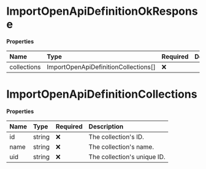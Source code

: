 # ImportOpenApiDefinitionOkResponse

**Properties**

| Name        | Type                                 | Required | Description |
| :---------- | :----------------------------------- | :------- | :---------- |
| collections | ImportOpenApiDefinitionCollections[] | ❌       |             |

# ImportOpenApiDefinitionCollections

**Properties**

| Name | Type   | Required | Description                 |
| :--- | :----- | :------- | :-------------------------- |
| id   | string | ❌       | The collection's ID.        |
| name | string | ❌       | The collection's name.      |
| uid  | string | ❌       | The collection's unique ID. |

<!-- This file was generated by liblab | https://liblab.com/ -->
